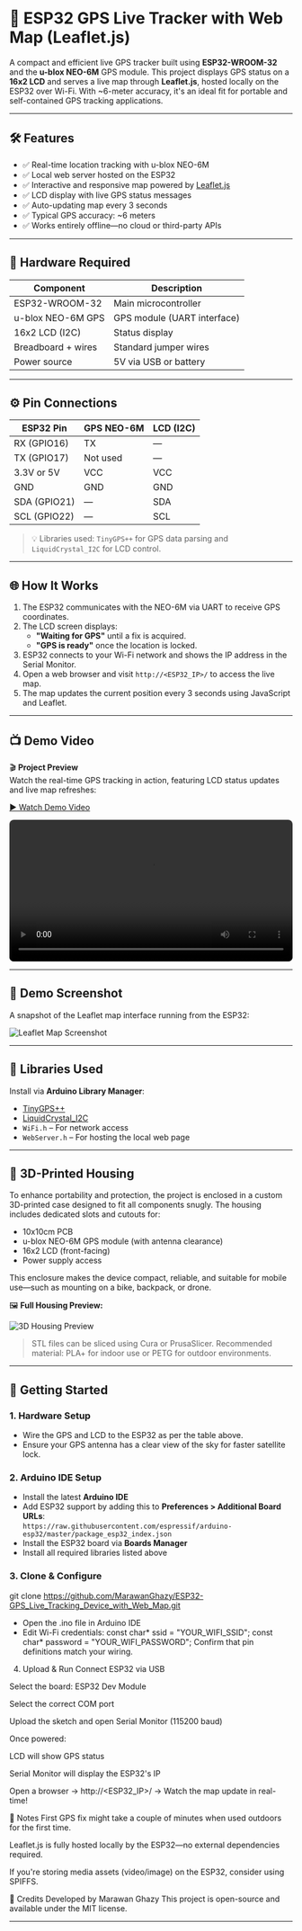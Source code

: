 # 🚀 ESP32 GPS Live Tracker with Web Map (Leaflet.js)

A compact and efficient live GPS tracker built using **ESP32-WROOM-32** and the **u-blox NEO-6M** GPS module. This project displays GPS status on a **16x2 LCD** and serves a live map through **Leaflet.js**, hosted locally on the ESP32 over Wi-Fi. With ~6-meter accuracy, it's an ideal fit for portable and self-contained GPS tracking applications.

---

## 🛠 Features

- ✅ Real-time location tracking with u-blox NEO-6M
- ✅ Local web server hosted on the ESP32
- ✅ Interactive and responsive map powered by [Leaflet.js](https://leafletjs.com)
- ✅ LCD display with live GPS status messages
- ✅ Auto-updating map every 3 seconds
- ✅ Typical GPS accuracy: ~6 meters
- ✅ Works entirely offline—no cloud or third-party APIs

---

## 🔌 Hardware Required

| Component          | Description                     |
|-------------------|---------------------------------|
| ESP32-WROOM-32     | Main microcontroller             |
| u-blox NEO-6M GPS | GPS module (UART interface)     |
| 16x2 LCD (I2C)     | Status display                  |
| Breadboard + wires | Standard jumper wires           |
| Power source       | 5V via USB or battery            |

---

## ⚙ Pin Connections

| ESP32 Pin    | GPS NEO-6M | LCD (I2C) |
|--------------|------------|-----------|
| RX (GPIO16)  | TX         | —         |
| TX (GPIO17)  | Not used   | —         |
| 3.3V or 5V   | VCC        | VCC       |
| GND          | GND        | GND       |
| SDA (GPIO21) | —          | SDA       |
| SCL (GPIO22) | —          | SCL       |

> 💡 Libraries used: `TinyGPS++` for GPS data parsing and `LiquidCrystal_I2C` for LCD control.

---

## 🌐 How It Works

1. The ESP32 communicates with the NEO-6M via UART to receive GPS coordinates.
2. The LCD screen displays:
   - **"Waiting for GPS"** until a fix is acquired.
   - **"GPS is ready"** once the location is locked.
3. ESP32 connects to your Wi-Fi network and shows the IP address in the Serial Monitor.
4. Open a web browser and visit `http://<ESP32_IP>/` to access the live map.
5. The map updates the current position every 3 seconds using JavaScript and Leaflet.

---

## 📺 Demo Video

🎬 **Project Preview**  
Watch the real-time GPS tracking in action, featuring LCD status updates and live map refreshes:

[▶ Watch Demo Video](https://github.com/MarawanGhazy/ESP32-GPS_Live_Tracking_Device_with_Web_Map/blob/main/assets/VIDEO.mp4)

<video src="https://github.com/MarawanGhazy/ESP32-GPS_Live_Tracking_Device_with_Web_Map/raw/main/assets/VIDEO.mp4" controls style="width:100%; max-width:600px; border-radius:8px;"></video>

---

## 📸 Demo Screenshot

A snapshot of the Leaflet map interface running from the ESP32:

![Leaflet Map Screenshot](https://github.com/MarawanGhazy/ESP32-GPS_Live_Tracking_Device_with_Web_Map/blob/main/assets/MAP.jpg)

---

## 🔧 Libraries Used

Install via **Arduino Library Manager**:

- [TinyGPS++](https://github.com/mikalhart/TinyGPSPlus)
- [LiquidCrystal_I2C](https://github.com/johnrickman/LiquidCrystal_I2C)
- `WiFi.h` – For network access
- `WebServer.h` – For hosting the local web page

---

## 🧱 3D-Printed Housing

To enhance portability and protection, the project is enclosed in a custom 3D-printed case designed to fit all components snugly. The housing includes dedicated slots and cutouts for:

- 10x10cm PCB
- u-blox NEO-6M GPS module (with antenna clearance)
- 16x2 LCD (front-facing)
- Power supply access

This enclosure makes the device compact, reliable, and suitable for mobile use—such as mounting on a bike, backpack, or drone.


🖼️ **Full Housing Preview:**

![3D Housing Preview](https://github.com/MarawanGhazy/ESP32-GPS_Live_Tracking_Device_with_Web_Map/raw/main/assets/FULL%20BOX%20PREVIEW.png)

> STL files can be sliced using Cura or PrusaSlicer. Recommended material: PLA+ for indoor use or PETG for outdoor environments.


---


## 🚀 Getting Started

### 1. Hardware Setup
- Wire the GPS and LCD to the ESP32 as per the table above.
- Ensure your GPS antenna has a clear view of the sky for faster satellite lock.

### 2. Arduino IDE Setup
- Install the latest **Arduino IDE**
- Add ESP32 support by adding this to **Preferences > Additional Board URLs**:  
  `https://raw.githubusercontent.com/espressif/arduino-esp32/master/package_esp32_index.json`
- Install the ESP32 board via **Boards Manager**
- Install all required libraries listed above

### 3. Clone & Configure
git clone https://github.com/MarawanGhazy/ESP32-GPS_Live_Tracking_Device_with_Web_Map.git
- Open the .ino file in Arduino IDE
- Edit Wi-Fi credentials:
 const char* ssid = "YOUR_WIFI_SSID";
const char* password = "YOUR_WIFI_PASSWORD";
Confirm that pin definitions match your wiring.

4. Upload & Run
Connect ESP32 via USB

Select the board: ESP32 Dev Module

Select the correct COM port

Upload the sketch and open Serial Monitor (115200 baud)

Once powered:

LCD will show GPS status

Serial Monitor will display the ESP32's IP

Open a browser → http://<ESP32_IP>/ → Watch the map update in real-time!

📡 Notes
First GPS fix might take a couple of minutes when used outdoors for the first time.

Leaflet.js is fully hosted locally by the ESP32—no external dependencies required.

If you're storing media assets (video/image) on the ESP32, consider using SPIFFS.

🙌 Credits
Developed by Marawan Ghazy
This project is open-source and available under the MIT license.

---


